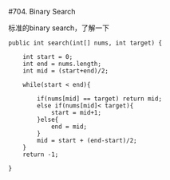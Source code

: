 #704. Binary Search

标准的binary search，了解一下

    public int search(int[] nums, int target) {
        
        int start = 0;
        int end = nums.length;
        int mid = (start+end)/2;
        
        while(start < end){
            
            if(nums[mid] == target) return mid;
            else if(nums[mid]< target){
                start = mid+1;
            }else{
                end = mid;
            }
            mid = start + (end-start)/2;
        }
        return -1;
        
    }